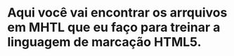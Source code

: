 # Aqui você vai encontrar os arrquivos em MHTL que eu faço para treinar a linguagem de marcação HTML5.
